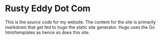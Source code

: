 # Rusty Eddy Dot Com

This is the _source code_ for my website. The content for the site is
primarily _markdown_ that get fed to _hugo_ the static site
generator. Hugo uses the Go html/templates as hence so does this
site. 


